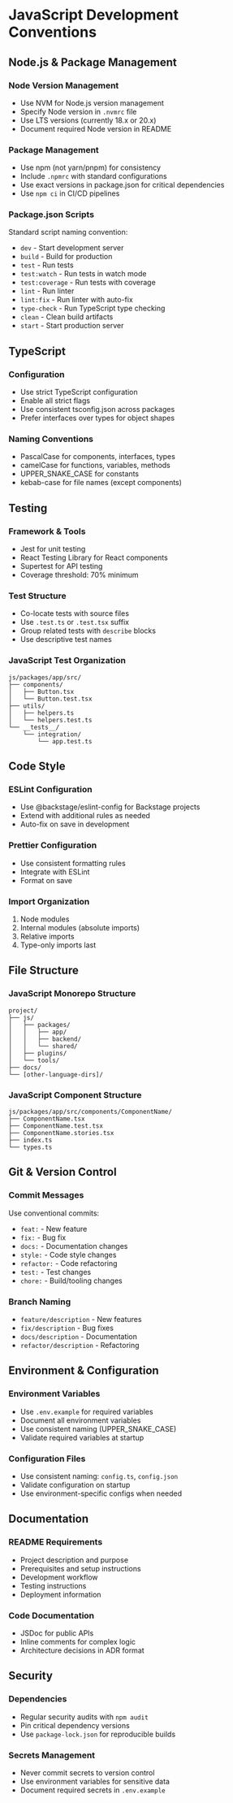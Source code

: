 # JavaScript Development Conventions

## Node.js & Package Management

### Node Version Management

- Use NVM for Node.js version management
- Specify Node version in `.nvmrc` file
- Use LTS versions (currently 18.x or 20.x)
- Document required Node version in README

### Package Management

- Use npm (not yarn/pnpm) for consistency
- Include `.npmrc` with standard configurations
- Use exact versions in package.json for critical dependencies
- Use `npm ci` in CI/CD pipelines

### Package.json Scripts

Standard script naming convention:

- `dev` - Start development server
- `build` - Build for production
- `test` - Run tests
- `test:watch` - Run tests in watch mode
- `test:coverage` - Run tests with coverage
- `lint` - Run linter
- `lint:fix` - Run linter with auto-fix
- `type-check` - Run TypeScript type checking
- `clean` - Clean build artifacts
- `start` - Start production server

## TypeScript

### Configuration

- Use strict TypeScript configuration
- Enable all strict flags
- Use consistent tsconfig.json across packages
- Prefer interfaces over types for object shapes

### Naming Conventions

- PascalCase for components, interfaces, types
- camelCase for functions, variables, methods
- UPPER_SNAKE_CASE for constants
- kebab-case for file names (except components)

## Testing

### Framework & Tools

- Jest for unit testing
- React Testing Library for React components
- Supertest for API testing
- Coverage threshold: 70% minimum

### Test Structure

- Co-locate tests with source files
- Use `.test.ts` or `.test.tsx` suffix
- Group related tests with `describe` blocks
- Use descriptive test names

### JavaScript Test Organization

```text
js/packages/app/src/
├── components/
│   ├── Button.tsx
│   └── Button.test.tsx
├── utils/
│   ├── helpers.ts
│   └── helpers.test.ts
└── __tests__/
    └── integration/
        └── app.test.ts
```

## Code Style

### ESLint Configuration

- Use @backstage/eslint-config for Backstage projects
- Extend with additional rules as needed
- Auto-fix on save in development

### Prettier Configuration

- Use consistent formatting rules
- Integrate with ESLint
- Format on save

### Import Organization

1. Node modules
2. Internal modules (absolute imports)
3. Relative imports
4. Type-only imports last

## File Structure

### JavaScript Monorepo Structure

```text
project/
├── js/
│   ├── packages/
│   │   ├── app/
│   │   ├── backend/
│   │   └── shared/
│   ├── plugins/
│   └── tools/
├── docs/
└── [other-language-dirs]/
```

### JavaScript Component Structure

```text
js/packages/app/src/components/ComponentName/
├── ComponentName.tsx
├── ComponentName.test.tsx
├── ComponentName.stories.tsx
├── index.ts
└── types.ts
```

## Git & Version Control

### Commit Messages

Use conventional commits:

- `feat:` - New feature
- `fix:` - Bug fix
- `docs:` - Documentation changes
- `style:` - Code style changes
- `refactor:` - Code refactoring
- `test:` - Test changes
- `chore:` - Build/tooling changes

### Branch Naming

- `feature/description` - New features
- `fix/description` - Bug fixes
- `docs/description` - Documentation
- `refactor/description` - Refactoring

## Environment & Configuration

### Environment Variables

- Use `.env.example` for required variables
- Document all environment variables
- Use consistent naming (UPPER_SNAKE_CASE)
- Validate required variables at startup

### Configuration Files

- Use consistent naming: `config.ts`, `config.json`
- Validate configuration on startup
- Use environment-specific configs when needed

## Documentation

### README Requirements

- Project description and purpose
- Prerequisites and setup instructions
- Development workflow
- Testing instructions
- Deployment information

### Code Documentation

- JSDoc for public APIs
- Inline comments for complex logic
- Architecture decisions in ADR format

## Security

### Dependencies

- Regular security audits with `npm audit`
- Pin critical dependency versions
- Use `package-lock.json` for reproducible builds

### Secrets Management

- Never commit secrets to version control
- Use environment variables for sensitive data
- Document required secrets in `.env.example`
